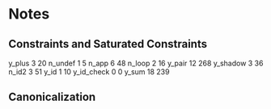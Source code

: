 # Notes

## Constraints and Saturated Constraints
y_plus
3 	20
n_undef
1	5
n_app
6	48
n_loop
2	16
y_pair
12	268
y_shadow
3	36
n_id2
3	51
y_id
1	10
y_id_check
0	0
y_sum
18	239


## Canonicalization

